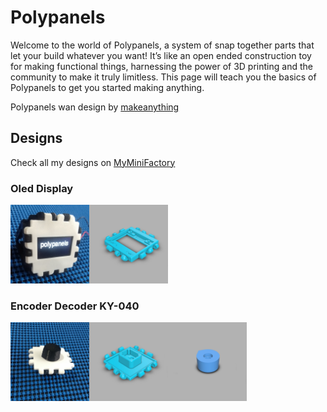 # Polypanels

Welcome to the world of Polypanels, a system of snap together parts that let your build whatever you want! It’s like an open ended construction toy for making functional things, harnessing the power of 3D printing and the community to make it truly limitless. This page will teach you the basics of Polypanels to get you started making anything.

Polypanels wan design by [makeanything][1]

## Designs

Check all my designs on [MyMiniFactory][2]

### Oled Display 
<a href="polypanels-oled">
<img src="polypanels-oled/img/p1.jpg" alt="polypanels-oled" width="25%"><img src="polypanels-oled/img/p0.jpg" alt="p0" width="25%">
</a>

### Encoder Decoder KY-040 
<a href="polypanels-encoder">
<img src="polypanels-encoder/img/p1.jpg" alt="polypanels-encoder" width="25%"><img src="polypanels-encoder/img/p0.jpg" alt="p0" width="25%"><img src="polypanels-encoder/img/p00.jpg" alt="p00" width="25%">
</a>

[1]: https://www.makeanything.design/polypanels
[2]: https://www.myminifactory.com/users/ricaun
